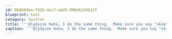 ```yaml
---
id: 0b0b6dea-f92b-4ecf-add5-998e61e9b12f
blueprint: text
category: twitter
title: '''@lydyzze Haha, I do the same thing.  Make sure you say "skim" instead of "non-fat" too. #unbranding'
caption: '''@lydyzze Haha, I do the same thing.  Make sure you say "skim" instead of "non-fat" too. <span class="hashtag hashtag_local">#<a href="http://tweettemp.darylchymko.ca/?tag=unbranding">unbranding</a>'
---
```

